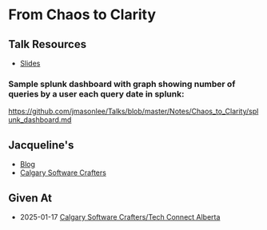 # From Chaos to Clarity

## Talk Resources
* [Slides](https://github.com/jmasonlee/Talks/blob/master/Slides/Chaos_to_clarity%20%5BAutosaved%5D.pptx.bak.pptx)

### Sample splunk dashboard with graph showing number of queries by a user each query date in splunk:
https://github.com/jmasonlee/Talks/blob/master/Notes/Chaos_to_Clarity/splunk_dashboard.md

## Jacqueline's

* [Blog](http://jmasonlee.github.io/)
* [Calgary Software Crafters](https://www.meetup.com/Calgary-Software-Crafters/)

## Given At
  * 2025-01-17 [Calgary Software Crafters/Tech Connect Alberta](https://www.meetup.com/calgary-software-crafters/events/305468464/)
